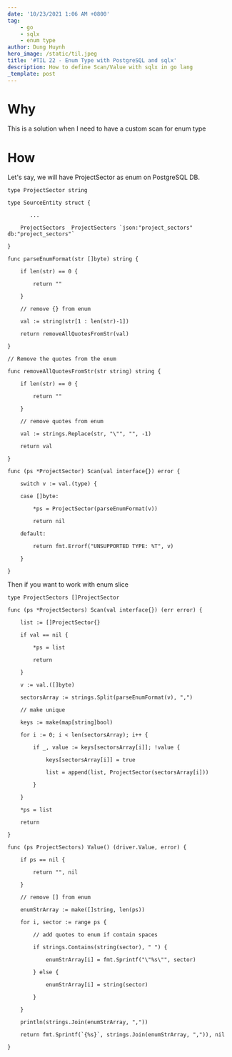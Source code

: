 ```yaml
---
date: '10/23/2021 1:06 AM +0800'
tag:
    - go
    - sqlx
    - enum type
author: Dung Huynh
hero_image: /static/til.jpeg
title: '#TIL 22 - Enum Type with PostgreSQL and sqlx'
description: How to define Scan/Value with sqlx in go lang
_template: post
---
```


# Why

This is a solution when I need to have a custom scan for enum type

# How

Let's say, we will have ProjectSector as enum on PostgreSQL DB.

    type ProjectSector string

    type SourceEntity struct {

           ...

    	ProjectSectors  ProjectSectors `json:"project_sectors" db:"project_sectors"`

    }

    func parseEnumFormat(str []byte) string {

    	if len(str) == 0 {

    		return ""

    	}

    	// remove {} from enum

    	val := string(str[1 : len(str)-1])

    	return removeAllQuotesFromStr(val)

    }

    // Remove the quotes from the enum

    func removeAllQuotesFromStr(str string) string {

    	if len(str) == 0 {

    		return ""

    	}

    	// remove quotes from enum

    	val := strings.Replace(str, "\"", "", -1)

    	return val

    }

    func (ps *ProjectSector) Scan(val interface{}) error {

    	switch v := val.(type) {

    	case []byte:

    		*ps = ProjectSector(parseEnumFormat(v))

    		return nil

    	default:

    		return fmt.Errorf("UNSUPPORTED TYPE: %T", v)

    	}

    }

Then if you want to work with enum slice

    type ProjectSectors []ProjectSector

    func (ps *ProjectSectors) Scan(val interface{}) (err error) {

    	list := []ProjectSector{}

    	if val == nil {

    		*ps = list

    		return

    	}

    	v := val.([]byte)

    	sectorsArray := strings.Split(parseEnumFormat(v), ",")

    	// make unique

    	keys := make(map[string]bool)

    	for i := 0; i < len(sectorsArray); i++ {

    		if _, value := keys[sectorsArray[i]]; !value {

    			keys[sectorsArray[i]] = true

    			list = append(list, ProjectSector(sectorsArray[i]))

    		}

    	}

    	*ps = list

    	return

    }

    func (ps ProjectSectors) Value() (driver.Value, error) {

    	if ps == nil {

    		return "", nil

    	}

    	// remove [] from enum

    	enumStrArray := make([]string, len(ps))

    	for i, sector := range ps {

    		// add quotes to enum if contain spaces

    		if strings.Contains(string(sector), " ") {

    			enumStrArray[i] = fmt.Sprintf("\"%s\"", sector)

    		} else {

    			enumStrArray[i] = string(sector)

    		}

    	}

    	println(strings.Join(enumStrArray, ","))

    	return fmt.Sprintf(`{%s}`, strings.Join(enumStrArray, ",")), nil

    }
